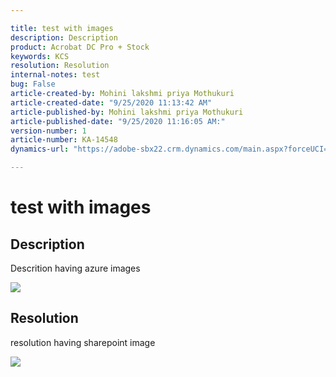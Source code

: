 ```yaml
---

title: test with images  
description: Description  
product: Acrobat DC Pro + Stock   
keywords: KCS  
resolution: Resolution  
internal-notes: test  
bug: False  
article-created-by: Mohini lakshmi priya Mothukuri  
article-created-date: "9/25/2020 11:13:42 AM"
article-published-by: Mohini lakshmi priya Mothukuri  
article-published-date: "9/25/2020 11:16:05 AM:"  
version-number: 1  
article-number: KA-14548
dynamics-url: "https://adobe-sbx22.crm.dynamics.com/main.aspx?forceUCI=1&pagetype=entityrecord&etn=knowledgearticle&id=89393425-20ff-ea11-a815-000d3a102a06"

---
```


# test with images

## Description

Descrition having azure images  

 ![](/api/data/v9.0/msdyn_knowledgearticleimages%28c1083255-20ff-ea11-a815-000d3a102a06%29/msdyn_blobfile/$value)

## Resolution

resolution having sharepoint image

![](https://adobe.sharepoint.com/sites/D365Attachments-Non-Prod/knowledgearticle/test%20with%20images_8939342520FFEA11A815000D3A102A06/add_column.PNG)
